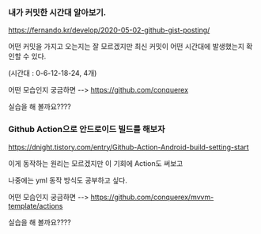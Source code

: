 ### 내가 커밋한 시간대 알아보기.

https://fernando.kr/develop/2020-05-02-github-gist-posting/

어떤 커밋을 가지고 오는지는 잘 모르겠지만 최신 커밋이 어떤 시간대에 발생했는지 확인할 수 있다.

(시간대 : 0-6-12-18-24, 4개)

어떤 모습인지 궁금하면 --> https://github.com/conquerex

실습을 해 볼까요????

### Github Action으로 안드로이드 빌드를 해보자

https://dnight.tistory.com/entry/Github-Action-Android-build-setting-start

이게 동작하는 원리는 모르겠지만 이 기회에 Action도 써보고

나중에는 yml 동작 방식도 공부하고 싶다.

어떤 모습인지 궁금하면 --> https://github.com/conquerex/mvvm-template/actions

실습을 해 볼까요????
